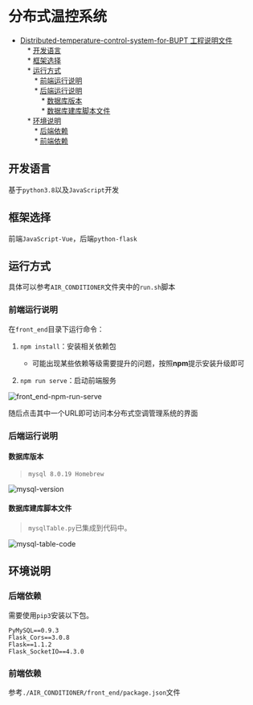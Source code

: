 # 分布式温控系统

* [Distributed-temperature-control-system-for-BUPT 工程说明文件](#分布式温控系统)  
&emsp;* [开发语言](#开发语言)  
&emsp;* [框架选择](#框架选择)  
&emsp;* [运行方式](#运行方式)  
&emsp;&emsp;* [前端运行说明](#前端运行说明)  
&emsp;&emsp;* [后端运行说明](#后端运行说明)  
&emsp;&emsp;&emsp;* [数据库版本](#数据库版本)  
&emsp;&emsp;&emsp;* [数据库建库脚本文件](#数据库建库脚本文件)  
&emsp;* [环境说明](#环境说明)  
&emsp;&emsp;* [后端依赖](#后端依赖)  
&emsp;&emsp;* [前端依赖](#前端依赖)  

## 开发语言
基于`python3.8`以及`JavaScript`开发



## 框架选择

前端`JavaScript-Vue`，后端`python-flask`



## 运行方式

具体可以参考`AIR_CONDITIONER`文件夹中的`run.sh`脚本

### 前端运行说明

在`front_end`目录下运行命令：

1. `npm install`：安装相关依赖包

   - 可能出现某些依赖等级需要提升的问题，按照**npm**提示安装升级即可

2. `npm run serve`：启动前端服务

   

![front_end-npm-run-serve](https://github.com/pengshuai98/Distributed-temperature-control-system-for-BUPT/blob/master/README.assets/npm-run-%20serve.png)

随后点击其中一个URL即可访问本分布式空调管理系统的界面

### 后端运行说明

#### 数据库版本
>`mysql 8.0.19 Homebrew`

![mysql-version](https://github.com/pengshuai98/Distributed-temperature-control-system-for-BUPT/blob/master/README.assets/mysql-version.png)

#### 数据库建库脚本文件
>`mysqlTable.py`已集成到代码中。

![mysql-table-code](https://github.com/pengshuai98/Distributed-temperature-control-system-for-BUPT/blob/master/README.assets/code.png)



## 环境说明

### 后端依赖

需要使用`pip3`安装以下包。

```
PyMySQL==0.9.3
Flask_Cors==3.0.8
Flask==1.1.2
Flask_SocketIO==4.3.0
```

### 前端依赖

参考`./AIR_CONDITIONER/front_end/package.json`文件
